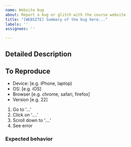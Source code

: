 ```yaml
---
name: Website bug
about: Report a bug or glitch with the course website
title: "[WEBSITE] Summary of the bug here..."
labels: ''
assignees: ''

---
```


<!--- Provide a general summary of the bug in the title above -->

## Detailed Description

<!--- Provide a detailed description of the issue you are experiencing -->

## To Reproduce

- Device: [e.g. iPhone, laptop)
- OS: [e.g. iOS]
- Browser [e.g. chrome, safari, firefox]
- Version [e.g. 22]

<!--- Include steps to reproduce the behavior -->

1. Go to '...'
2. Click on '....'
3. Scroll down to '....'
4. See error

### Expected behavior
<!--- A clear and concise description of what you expected to happen. -->
